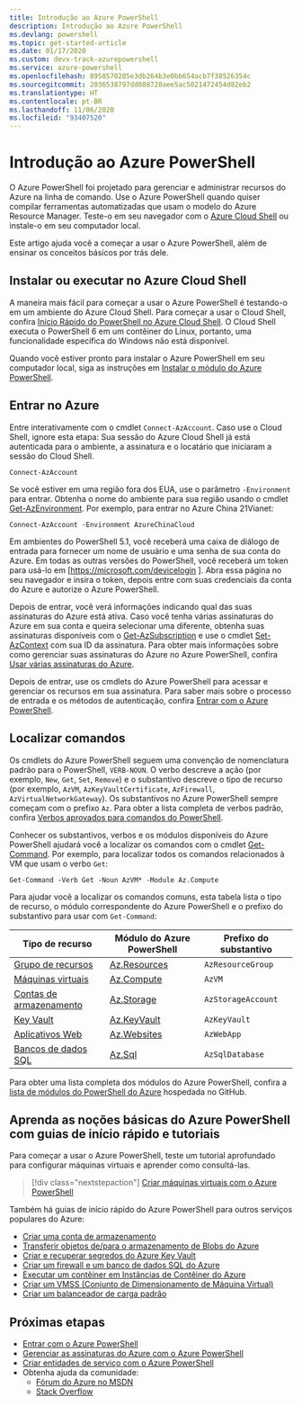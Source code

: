 ```yaml
---
title: Introdução ao Azure PowerShell
description: Introdução ao Azure PowerShell
ms.devlang: powershell
ms.topic: get-started-article
ms.date: 01/17/2020
ms.custom: devx-track-azurepowershell
ms.service: azure-powershell
ms.openlocfilehash: 8958570285e3db264b3e0bb654acb7f38526354c
ms.sourcegitcommit: 2036538797dd088728aee5ac5021472454d82eb2
ms.translationtype: HT
ms.contentlocale: pt-BR
ms.lasthandoff: 11/06/2020
ms.locfileid: "93407520"
---
```

# <a name="get-started-with-azure-powershell"></a>Introdução ao Azure PowerShell

O Azure PowerShell foi projetado para gerenciar e administrar recursos do Azure na linha de comando. Use o Azure PowerShell quando quiser compilar ferramentas automatizadas que usam o modelo do Azure Resource Manager.
Teste-o em seu navegador com o [Azure Cloud Shell](/azure/cloud-shell/overview) ou instale-o em seu computador local.

Este artigo ajuda você a começar a usar o Azure PowerShell, além de ensinar os conceitos básicos por trás dele.

## <a name="install-or-run-in-azure-cloud-shell"></a>Instalar ou executar no Azure Cloud Shell

A maneira mais fácil para começar a usar o Azure PowerShell é testando-o em um ambiente do Azure Cloud Shell.
Para começar a usar o Cloud Shell, confira [Início Rápido do PowerShell no Azure Cloud Shell](/azure/cloud-shell/quickstart-powershell).
O Cloud Shell executa o PowerShell 6 em um contêiner do Linux, portanto, uma funcionalidade específica do Windows não está disponível.

Quando você estiver pronto para instalar o Azure PowerShell em seu computador local, siga as instruções em [Instalar o módulo do Azure PowerShell](install-az-ps.md).

## <a name="sign-in-to-azure"></a>Entrar no Azure

Entre interativamente com o cmdlet `Connect-AzAccount`. Caso use o Cloud Shell, ignore esta etapa: Sua sessão do Azure Cloud Shell já está autenticada para o ambiente, a assinatura e o locatário que iniciaram a sessão do Cloud Shell.

```azurepowershell-interactive
Connect-AzAccount
```

Se você estiver em uma região fora dos EUA, use o parâmetro `-Environment` para entrar. Obtenha o nome do ambiente para sua região usando o cmdlet [Get-AzEnvironment](/powershell/module/Az.Accounts/Get-AzEnvironment). Por exemplo, para entrar no Azure China 21Vianet:

```azurepowershell-interactive
Connect-AzAccount -Environment AzureChinaCloud
```

Em ambientes do PowerShell 5.1, você receberá uma caixa de diálogo de entrada para fornecer um nome de usuário e uma senha de sua conta do Azure. Em todas as outras versões do PowerShell, você receberá um token para usá-lo em [https://microsoft.com/devicelogin ].
Abra essa página no seu navegador e insira o token, depois entre com suas credenciais da conta do Azure e autorize o Azure PowerShell.

Depois de entrar, você verá informações indicando qual das suas assinaturas do Azure está ativa. Caso você tenha várias assinaturas do Azure em sua conta e queira selecionar uma diferente, obtenha suas assinaturas disponíveis com o [Get-AzSubscription](/powershell/module/az.accounts/get-azsubscription) e use o cmdlet [Set-AzContext](/powershell/module/az.accounts/set-azcontext) com sua ID da assinatura.
Para obter mais informações sobre como gerenciar suas assinaturas do Azure no Azure PowerShell, confira [Usar várias assinaturas do Azure](manage-subscriptions-azureps.md).

Depois de entrar, use os cmdlets do Azure PowerShell para acessar e gerenciar os recursos em sua assinatura. Para saber mais sobre o processo de entrada e os métodos de autenticação, confira [Entrar com o Azure PowerShell](authenticate-azureps.md).

## <a name="find-commands"></a>Localizar comandos

Os cmdlets do Azure PowerShell seguem uma convenção de nomenclatura padrão para o PowerShell, `VERB-NOUN`. O verbo descreve a ação (por exemplo, `New`, `Get`, `Set`, `Remove`) e o substantivo descreve o tipo de recurso (por exemplo, `AzVM`, `AzKeyVaultCertificate`, `AzFirewall`, `AzVirtualNetworkGateway`). Os substantivos no Azure PowerShell sempre começam com o prefixo `Az`. Para obter a lista completa de verbos padrão, confira [Verbos aprovados para comandos do PowerShell](/powershell/scripting/developer/cmdlet/approved-verbs-for-windows-powershell-commands).

Conhecer os substantivos, verbos e os módulos disponíveis do Azure PowerShell ajudará você a localizar os comandos com o cmdlet [Get-Command](/powershell/module/microsoft.powershell.core/get-command). Por exemplo, para localizar todos os comandos relacionados à VM que usam o verbo `Get`:

```powershell-interactive
Get-Command -Verb Get -Noun AzVM* -Module Az.Compute
```

Para ajudar você a localizar os comandos comuns, esta tabela lista o tipo de recurso, o módulo correspondente do Azure PowerShell e o prefixo do substantivo para usar com `Get-Command`:

| Tipo de recurso | Módulo do Azure PowerShell | Prefixo do substantivo |
|---------------|-------------------------|----------------|
| [Grupo de recursos](/azure/azure-resource-manager/resource-group-overview) | [Az.Resources](/powershell/module/az.resources#resources) | `AzResourceGroup` |
| [Máquinas virtuais](/azure/virtual-machines) | [Az.Compute](/powershell/module/az.compute#virtual_machines) | `AzVM` |
| [Contas de armazenamento](/azure/storage/common/storage-introduction) | [Az.Storage](/powershell/module/az.storage/) | `AzStorageAccount` |
| [Key Vault](/azure/key-vault/key-vault-whatis) | [Az.KeyVault](/powershell/module/az.keyvault) | `AzKeyVault` |
| [Aplicativos Web](/azure/app-service) | [Az.Websites](/powershell/module/az.websites) | `AzWebApp` |
| [Bancos de dados SQL](/azure/sql-database) | [Az.Sql](/powershell/module/az.sql) | `AzSqlDatabase` |

Para obter uma lista completa dos módulos do Azure PowerShell, confira a [lista de módulos do PowerShell do Azure](https://github.com/Azure/azure-powershell/blob/master/documentation/azure-powershell-modules.md) hospedada no GitHub.

## <a name="learn-azure-powershell-basics-with-quickstarts-and-tutorials"></a>Aprenda as noções básicas do Azure PowerShell com guias de início rápido e tutoriais

Para começar a usar o Azure PowerShell, teste um tutorial aprofundado para configurar máquinas virtuais e aprender como consultá-las.

> [!div class="nextstepaction"]
> [Criar máquinas virtuais com o Azure PowerShell](azureps-vm-tutorial.yml)

Também há guias de início rápido do Azure PowerShell para outros serviços populares do Azure:

* [Criar uma conta de armazenamento](/azure/storage/common/storage-quickstart-create-account?tabs=azure-powershell)
* [Transferir objetos de/para o armazenamento de Blobs do Azure](/azure/storage/blobs/storage-quickstart-blobs-powershell)
* [Criar e recuperar segredos do Azure Key Vault](/azure/key-vault/quick-create-powershell)
* [Criar um firewall e um banco de dados SQL do Azure](/azure/sql-database/scripts/sql-database-create-and-configure-database-powershell)
* [Executar um contêiner em Instâncias de Contêiner do Azure](/azure/container-instances/container-instances-quickstart-powershell)
* [Criar um VMSS (Conjunto de Dimensionamento de Máquina Virtual)](/azure/virtual-machine-scale-sets/quick-create-powershell)
* [Criar um balanceador de carga padrão](/azure/load-balancer/quickstart-create-standard-load-balancer-powershell)

## <a name="next-steps"></a>Próximas etapas

* [Entrar com o Azure PowerShell](authenticate-azureps.md)
* [Gerenciar as assinaturas do Azure com o Azure PowerShell](manage-subscriptions-azureps.md)
* [Criar entidades de serviço com o Azure PowerShell](create-azure-service-principal-azureps.md)
* Obtenha ajuda da comunidade:
  * [Fórum do Azure no MSDN](https://go.microsoft.com/fwlink/p/?LinkId=320212)
  * [Stack Overflow](https://go.microsoft.com/fwlink/?LinkId=320213)
